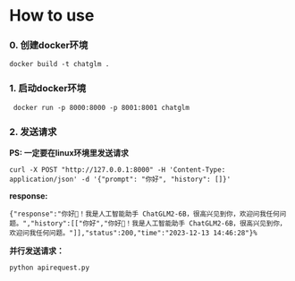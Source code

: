 # How to use

### 0. 创建docker环境

```shell
docker build -t chatglm .
```

### 1. 启动docker环境

```shell
 docker run -p 8000:8000 -p 8001:8001 chatglm
```

### 2. 发送请求

**PS: 一定要在linux环境里发送请求**
```shell
curl -X POST "http://127.0.0.1:8000" -H 'Content-Type: application/json' -d '{"prompt": "你好", "history": []}' 
```
**response:**
```
{"response":"你好👋！我是人工智能助手 ChatGLM2-6B，很高兴见到你，欢迎问我任何问题。","history":[["你好","你好👋！我是人工智能助手 ChatGLM2-6B，很高兴见到你，欢迎问我任何问题。"]],"status":200,"time":"2023-12-13 14:46:28"}%  
```

**并行发送请求：**
```shell
python apirequest.py
```